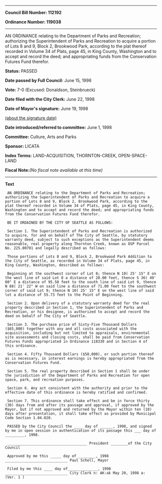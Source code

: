 

********

**Council Bill Number: 112192**
   
**Ordinance Number: 119038**
********

 AN ORDINANCE relating to the Department of Parks and Recreation; authorizing the Superintendent of Parks and Recreation to acquire a portion of Lots 8 and 9, Block 2, Brookwood Park, according to the plat thereof recorded in Volume 34 of Plats, page 45, in King County, Washington and to accept and record the deed; and appropriating funds from the Conservation Futures Fund therefor.

**Status:** PASSED
   
**Date passed by Full Council:** June 15, 1998
   
**Vote:** 7-0 (Excused: Donaldson, Steinbrueck)
   
**Date filed with the City Clerk:** June 22, 1998
   
**Date of Mayor's signature:** June 19, 1998
   
[(about the signature date)](/~public/approvaldate.htm)
   
   
   
**Date introduced/referred to committee:** June 1, 1998
   
**Committee:** Culture, Arts and Parks
   
**Sponsor:** LICATA
   
   
**Index Terms:** LAND-ACQUISITION, THORNTON-CREEK, OPEN-SPACE-LAND

**Fiscal Note:**_(No fiscal note available at this time)_

********

**Text**
   
```
 AN ORDINANCE relating to the Department of Parks and Recreation; authorizing the Superintendent of Parks and Recreation to acquire a portion of Lots 8 and 9, Block 2, Brookwood Park, according to the plat thereof recorded in Volume 34 of Plats, page 45, in King County, Washington and to accept and record the deed; and appropriating funds from the Conservation Futures Fund therefor.

 BE IT ORDAINED BY THE CITY OF SEATTLE AS FOLLOWS:

 Section 1. The Superintendent of Parks and Recreation is authorized to acquire, for and on behalf of The City of Seattle, by statutory warranty deed, subject to such exceptions as the Superintendent deems reasonable, real property along Thornton Creek, known as OSP Parcel No. 225.00701 and legally described as follows:

 Those portions of Lots 8 and 9, Block 2, Brookwood Park Addition to the City of Seattle, as recorded in Volume 34 of Plats, page 45, in King County, Washington, described as follows:

 Beginning at the southwest corner of Lot 8; thence N 10( 25' 15" E on the west line of said Lot 8 a distance of 20.00 feet, thence S 36( 49' 00" E a distance of 95.58 feet to the south line of said Lot 9, thence N 88( 21' 22" W on said line a distance of 71.00 feet to the southwest corner of said Lot 9; thence N 10( 25' 15" E on the west line of said lot a distance of 55.73 feet to the Point of Beginning.

 Section 2. Upon delivery of a statutory warranty deed for the real property described in Section 1, the Superintendent of Parks and Recreation, or his designee, is authorized to accept and record the deed on behalf of The City of Seattle.

 Section 3. The purchase price of Sixty-Five Thousand Dollars ($65,000) together with any and all costs associated with the acquisition, including but not limited to appraisals, environmental site assessments and closing costs, shall be paid from Conservation Futures Funds appropriated in Ordinance 118330 and in Section 4 of this ordinance.

 Section 4. Fifty Thousand Dollars ($50,000), or such portion thereof as is necessary, in interest earnings is hereby appropriated from the Conservation Futures Fund.

 Section 5. The real property described in Section 1 shall be under the jurisdiction of the Department of Parks and Recreation for open space, park, and recreation purposes.

 Section 6. Any act consistent with the authority and prior to the effective date of this ordinance is hereby ratified and confirmed.

 Section 7. This ordinance shall take effect and be in force thirty (30) days from and after its passage and approval, if approved by the Mayor, but if not approved and returned by the Mayor within ten (10) days after presentation, it shall take effect as provided by Municipal Code Section 1.04.020.

 PASSED by the City Council the ____ day of ______, 1998, and signed by me in open session in authentication of its passage this ___ day of _________, 1998.

 _____________________________________ President ________of the City Council

 Approved by me this _____ day of ________, 1998 _____________________________ Paul Schell, Mayor

 Filed by me this ____ day of______________, 1998 _____________________________ City Clerk n: AK:ak May 20, 1998 a: (Ver. 1 )

```
